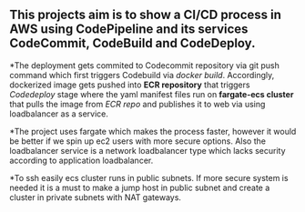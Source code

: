 ## This projects aim is to show a **CI/CD** process in AWS using **CodePipeline** and its services **CodeCommit**, **CodeBuild** and **CodeDeploy**.

*The deployment gets commited to Codecommit repository via git push command which first triggers Codebuild via *docker build*. Accordingly, dockerized image gets pushed into **ECR repository** that triggers *Codedeploy* stage where the yaml manifest files run on **fargate-ecs cluster** that pulls the image from *ECR repo* and publishes it to web via using loadbalancer as a service.

*The project uses fargate which makes the process faster, however it would be better if we spin up ec2 users with more secure options. Also the loadbalancer service is a network loadbalancer type which lacks security according to application loadbalancer.

*To ssh easily ecs cluster runs in public subnets. If more secure system is needed it is a must to make a jump host in public subnet and create a cluster in private subnets with NAT gateways.